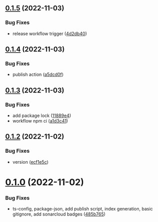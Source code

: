 ## [0.1.5](https://github.com/OpenZer0/type-chef-di/compare/v0.1.4...v0.1.5) (2022-11-03)


### Bug Fixes

* release workflow trigger ([4d2db40](https://github.com/OpenZer0/type-chef-di/commit/4d2db400f9d9ac1b8152855b10ea7e7fdc8a723f))



## [0.1.4](https://github.com/OpenZer0/type-chef-di/compare/v0.1.3...v0.1.4) (2022-11-03)


### Bug Fixes

* publish action ([a5dcd0f](https://github.com/OpenZer0/type-chef-di/commit/a5dcd0f852f835d204f78baef0c44c3a933415dd))



## [0.1.3](https://github.com/OpenZer0/type-chef-di/compare/v0.1.2...v0.1.3) (2022-11-03)


### Bug Fixes

* add package lock ([11889e4](https://github.com/OpenZer0/type-chef-di/commit/11889e4bbb92a6ef8051cdea2d4cf0b56cdee257))
* workflow npm ci ([a1d3c41](https://github.com/OpenZer0/type-chef-di/commit/a1d3c41f9a8e98591cc6ec4bf6bec5927e938c5c))



## [0.1.2](https://github.com/OpenZer0/type-chef-di/compare/v0.1.0...v0.1.2) (2022-11-02)


### Bug Fixes

* version ([ecf1e5c](https://github.com/OpenZer0/type-chef-di/commit/ecf1e5c05ff7a0a7e8c2119e4c1ea90c95824af2))



# [0.1.0](https://github.com/OpenZer0/type-chef-di/compare/485b7655f4d61e480412eaccfc456994af857752...v0.1.0) (2022-11-02)


### Bug Fixes

* ts-config, package-json, add publish script, index generation, basic gitignore, add sonarcloud badges ([485b765](https://github.com/OpenZer0/type-chef-di/commit/485b7655f4d61e480412eaccfc456994af857752))



